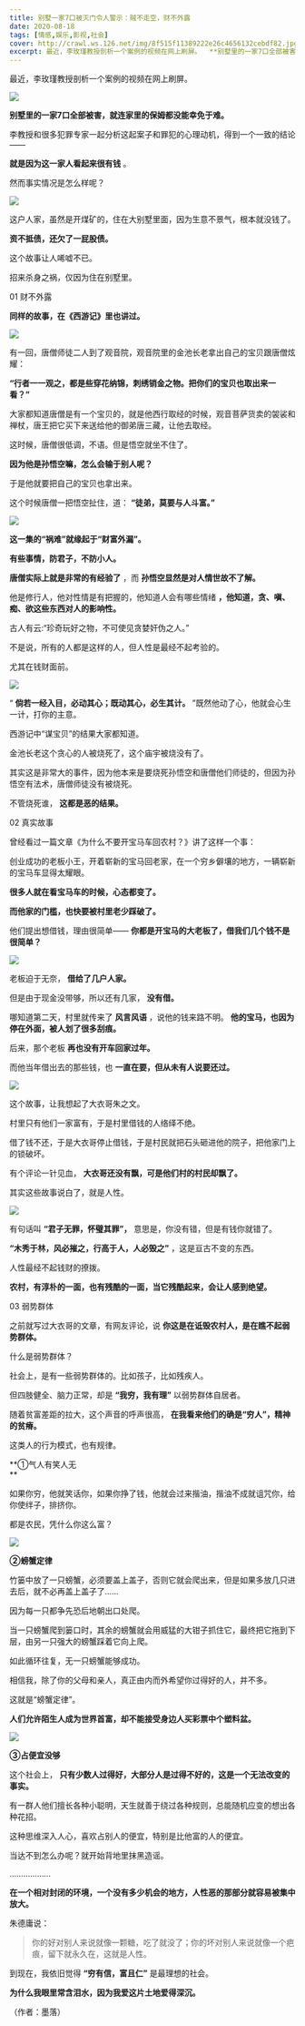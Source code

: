 ```yaml
---
title: 别墅一家7口被灭门令人警示：贼不走空，财不外露
date: 2020-08-18
tags: [情感,娱乐,影视,社会]
cover: http://crawl.ws.126.net/img/8f515f11389222e26c4656132cebdf82.jpg
excerpt: 最近，李玫瑾教授剖析一个案例的视频在网上刷屏。  **别墅里的一家7口全部被害，就连家里的保姆
---
```

最近，李玫瑾教授剖析一个案例的视频在网上刷屏。

![](http://crawl.ws.126.net/img/8f515f11389222e26c4656132cebdf82.jpg)  

**别墅里的一家7口全部被害，就连家里的保姆都没能幸免于难。**

李教授和很多犯罪专家一起分析这起案子和罪犯的心理动机，得到一个一致的结论——

**就是因为这一家人看起来很有钱** 。

然而事实情况是怎么样呢？

![](http://crawl.ws.126.net/img/274181a2c7face4479c7a077f95f28ce.jpg)  

这户人家，虽然是开煤矿的，住在大别墅里面，因为生意不景气，根本就没钱了。

**资不抵债，还欠了一屁股债。**

这个故事让人唏嘘不已。

招来杀身之祸，仅因为住在别墅里。

01 财不外露

**同样的故事，在《西游记》里也讲过。**

![](http://crawl.ws.126.net/img/70d8cfa25329717e518f41ea6f3226f4.jpg)  

有一回，唐僧师徒二人到了观音院，观音院里的金池长老拿出自己的宝贝跟唐僧炫耀：

**“行者一一观之，都是些穿花纳锦，刺绣销金之物。把你们的宝贝也取出来一看？”**

大家都知道唐僧是有一个宝贝的，就是他西行取经的时候，观音菩萨货卖的袈裟和禅杖，唐王把它买下来送给他的御弟唐三藏，让他去取经。

这时候，唐僧很低调，不语。但是悟空就坐不住了。

**因为他是孙悟空嘛，怎么会输于别人呢？**

于是他就要把自己的宝贝也拿出来。

这个时候唐僧一把悟空扯住，道： **“徒弟，莫要与人斗富。”**

![](http://crawl.ws.126.net/img/a2163721b912e4f2435428240b95b984.jpg)  

**这一集的“祸难”就缘起于“财富外漏”。**

**有些事情，防君子，不防小人。**

**唐僧实际上就是非常的有经验了** ，而 **孙悟空显然是对人情世故不了解。**

他是修行人，他对性情是有把握的，他知道人会有哪些情绪 **，他知道，贪、嗔、痴、欲这些东西对人的影响性。**

古人有云:“珍奇玩好之物，不可使见贪婪奸伪之人。”

不是说，所有的人都是这样的人，但人性是最经不起考验的。

尤其在钱财面前。

![](http://crawl.ws.126.net/img/4f74eceffe20325c953493acd2e535cb.jpg)  

“ **倘若一经入目，必动其心；既动其心，必生其计。** ”既然他动了心，他就会心生一计，打你的主意。

西游记中“谋宝贝”的结果大家都知道。

金池长老这个贪心的人被烧死了，这个庙宇被烧没有了。

其实这是非常大的事件，因为他本来是要烧死孙悟空和唐僧他们师徒的，但因为孙悟空有法术，唐僧师徒没有被烧死。

不管烧死谁， **这都是恶的结果。**

02 真实故事

曾经看过一篇文章《为什么不要开宝马车回农村？》讲了这样一个事：

创业成功的老板小王，开着崭新的宝马回老家，在一个穷乡僻壤的地方，一辆崭新的宝马车显得太耀眼。

**很多人就在看宝马车的时候，心态都变了。**

**而他家的门槛，也快要被村里老少踩破了。**

他们提出想借钱，理由很简单—— **你都是开宝马的大老板了，借我们几个钱不是很简单？**

![](http://crawl.ws.126.net/img/26ac7be87f8961ddf454bb1b8a46bcd6.jpg)  

老板迫于无奈， **借给了几户人家。**

但是由于现金没带够，所以还有几家， **没有借。**

哪知道第二天，村里就传来了 **风言风语** ，说他的钱来路不明。 **他的宝马，也因为停在外面，被人划了很多刮痕。**

后来，那个老板 **再也没有开车回家过年。**

而他当年借出去的那些钱，也 **一直在要，但从未有人说要还过。**

![](http://crawl.ws.126.net/img/9326df84f108612bb77bc0f817eb60ff.jpg)  

这个故事，让我想起了大衣哥朱之文。

村里只有他们一家富有，于是村里借钱的人络绎不绝。

借了钱不还，于是大衣哥停止借钱，于是村民就把石头砸进他的院子，把他家门上的锁破坏。

有个评论一针见血， **大衣哥还没有飘，可是他们村的村民却飘了。**

其实这些故事说白了，就是人性。

![](http://crawl.ws.126.net/img/a91b315f41879f4ad7e1a4cd2edeb8b0.gif)  

有句话叫 **“君子无罪，怀璧其罪”，** 意思是，你没有错，但是有钱你就错了。

**“木秀于林，风必摧之，行高于人，人必毁之”** ，这是亘古不变的东西。

人性最经不起钱财的撩拨。

**农村，有淳朴的一面，也有残酷的一面，当它残酷起来，会让人感到绝望。**

03 弱势群体

之前就写过大衣哥的文章，有网友评论，说 **你这是在诋毁农村人，是在瞧不起弱势群体。**

什么是弱势群体？

社会上，是有一些弱势群体的。比如孩子，比如残疾人。

但四肢健全、脑力正常，却是 **“我穷，我有理”** 以弱势群体自居者。

随着贫富差距的拉大，这个声音的呼声很高， **在我看来他们的确是“穷人”，精神的贫瘠。**

这类人的行为模式，也有规律。

**①气人有笑人无  
**

如果你穷，他就笑话你，如果你挣了钱，他就会过来揩油，揩油不成就诅咒你，给你使绊子，排挤你。

都是农民，凭什么你这么富？

![](http://crawl.ws.126.net/img/e846c2f16abf6b0c376575cd4b22348d.jpg)  

**②螃蟹定律**

竹篓中放了一只螃蟹，必须要盖上盖子，否则它就会爬出来，但是如果多放几只进去后，就不必再盖上盖子了……

因为每一只都争先恐后地朝出口处爬。

当一只螃蟹爬到篓口时，其余的螃蟹就会用威猛的大钳子抓住它，最终把它拖到下层，由另一只强大的螃蟹踩着它向上爬。

如此循环往复，无一只螃蟹能够成功。

相信我，除了你的父母和亲人，真正由内而外希望你过得好的人，并不多。

这就是“螃蟹定律”。

**人们允许陌生人成为世界首富，却不能接受身边人买彩票中个塑料盆。**

![](http://crawl.ws.126.net/img/b3982db9f810b6404ae136bed1a73fa0.jpg)  

**③占便宜没够**

这个社会上， **只有少数人过得好，大部分人是过得不好的，这是一个无法改变的事实。**

有一群人他们擅长各种小聪明，天生就善于绕过各种规则，总能随机应变的想出各种花招。

这种思维深入人心，喜欢占别人的便宜，特别是比他富的人的便宜。

当达不到怎么办呢？就开始背地里抹黑造谣。

………………

**在一个相对封闭的环境，一个没有多少机会的地方，人性恶的那部分就容易被集中放大。**

朱德庸说：

> 你的好对别人来说就像一颗糖，吃了就没了；你的坏对别人来说就像一个疤痕，留下就永久在，这就是人性。

  
  

到现在，我依旧觉得 **“穷有信，富且仁”** 是最理想的社会。

**为什么我眼里常含泪水，因为我爱这片土地爱得深沉。**

（作者：墨落）

